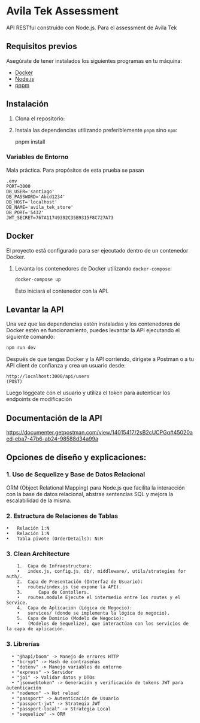 #   Avila Tek Assessment 

API RESTful construido con Node.js. Para el assessment de Avila Tek

## Requisitos previos

Asegúrate de tener instalados los siguientes programas en tu máquina:

- [Docker](https://www.docker.com/get-started)
- [Node.js](https://nodejs.org/)
- [pnpm](https://pnpm.io/)

## Instalación

1. Clona el repositorio:

2. Instala las dependencias utilizando preferiblemente `pnpm` sino `npm`:

    pnpm install

### Variables de Entorno

Mala práctica. Para propósitos de esta prueba se pasan

```
.env
PORT=3000
DB_USER='santiago'
DB_PASSWORD='Abcd1234'
DB_HOST='localhost'
DB_NAME='avila_tek_store'
DB_PORT='5432'
JWT_SECRET=767A11749392C35B9315F8C727A73

```

## Docker

El proyecto está configurado para ser ejecutado dentro de un contenedor Docker.

1. Levanta los contenedores de Docker utilizando `docker-compose`:

    ```bash
    docker-compose up
    ```

    Esto iniciará el contenedor con la API.

## Levantar la API

Una vez que las dependencias estén instaladas y los contenedores de Docker estén en funcionamiento, puedes levantar la API ejecutando el siguiente comando:

```bash
npm run dev
```
Después de que tengas Docker y la API corriendo, dirígete a Postman o a tu API client de confianza y crea un usuario desde:

```
http://localhost:3000/api/users 
(POST)
``` 

Luego loggeate con el usuario y utiliza el token para autenticar los endpoints de modificación

## Documentación de la API

https://documenter.getpostman.com/view/14015417/2sB2cUCPGq#45020aed-eba7-47b6-ab24-98588d34a99a

## Opciones de diseño y explicaciones:

### 1. Uso de Sequelize y Base de Datos Relacional


ORM (Object Relational Mapping) para Node.js que facilita la interacción con la base de datos relacional, abstrae sentencias SQL y mejora la escalabilidad de la misma.


### 2. Estructura de Relaciones de Tablas


	•	Relación 1:N
	•	Relación 1:N 
	•	Tabla pivote (OrderDetails): N:M 


### 3. Clean Architecture 

```
	1.	Capa de Infraestructura:
	•	index.js, config.js, db/, middleware/, utils/strategies for auth/.
	2.	Capa de Presentación (Interfaz de Usuario):
	•	routes/index.js (se expone la API).
	3.      Capa de Contollers.
  	•	routes.module Ejecute el intermedio entre los routes y el Service.
	4.	Capa de Aplicación (Lógica de Negocio):
	•	services/ (donde se implementa la lógica de negocio).
	5.	Capa de Dominio (Modelo de Negocio):
	•	(Modelos de Sequelize), que interactúan con los servicios de la capa de aplicación.
```
### 3. Librerías 

```
  • "@hapi/boom" -> Manejo de errores HTTP
  • "bcrypt" -> Hash de contraseñas
  • "dotenv" -> Manejo variables de entorno
  • "express" -> Servidor 
  • "joi" -> Validar datos y DTOs
  • "jsonwebtoken" -> Generación y verificación de tokens JWT para autenticación
  • "nodemon" -> Hot reload
  • "passport" -> Autenticación de Usuario 
  • "passport-jwt" -> Strategia JWT
  • "passport-local" -> Strategia Local
  • "sequelize" -> ORM
```
